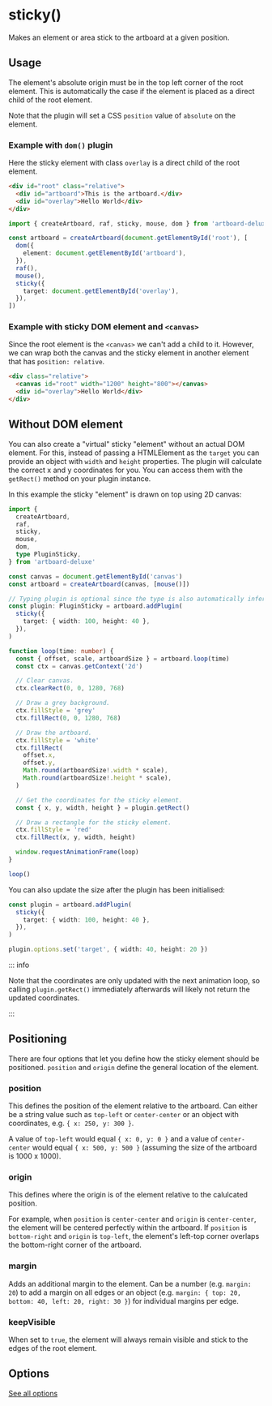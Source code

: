 # sticky()

Makes an element or area stick to the artboard at a given position.

## Usage

The element's absolute origin must be in the top left corner of the root
element. This is automatically the case if the element is placed as a direct
child of the root element.

Note that the plugin will set a CSS `position` value of `absolute` on the
element.

### Example with `dom()` plugin

<CodePen id="RNbLLQg" />

Here the sticky element with class `overlay` is a direct child of the root
element.

```html
<div id="root" class="relative">
  <div id="artboard">This is the artboard.</div>
  <div id="overlay">Hello World</div>
</div>
```

```typescript
import { createArtboard, raf, sticky, mouse, dom } from 'artboard-deluxe'

const artboard = createArtboard(document.getElementById('root'), [
  dom({
    element: document.getElementById('artboard'),
  }),
  raf(),
  mouse(),
  sticky({
    target: document.getElementById('overlay'),
  }),
])
```

### Example with sticky DOM element and `<canvas>`

<CodePen id="GgKMMvv" />

Since the root element is the `<canvas>` we can't add a child to it. However, we
can wrap both the canvas and the sticky element in another element that has
`position: relative`.

```html
<div class="relative">
  <canvas id="root" width="1200" height="800"></canvas>
  <div id="overlay">Hello World</div>
</div>
```

## Without DOM element

You can also create a "virtual" sticky "element" without an actual DOM element.
For this, instead of passing a HTMLElement as the `target` you can provide an
object with `width` and `height` properties. The plugin will calculate the
correct x and y coordinates for you. You can access them with the `getRect()`
method on your plugin instance.

In this example the sticky "element" is drawn on top using 2D canvas:

```typescript
import {
  createArtboard,
  raf,
  sticky,
  mouse,
  dom,
  type PluginSticky,
} from 'artboard-deluxe'

const canvas = document.getElementById('canvas')
const artboard = createArtboard(canvas, [mouse()])

// Typing plugin is optional since the type is also automatically inferred.
const plugin: PluginSticky = artboard.addPlugin(
  sticky({
    target: { width: 100, height: 40 },
  }),
)

function loop(time: number) {
  const { offset, scale, artboardSize } = artboard.loop(time)
  const ctx = canvas.getContext('2d')

  // Clear canvas.
  ctx.clearRect(0, 0, 1280, 768)

  // Draw a grey background.
  ctx.fillStyle = 'grey'
  ctx.fillRect(0, 0, 1280, 768)

  // Draw the artboard.
  ctx.fillStyle = 'white'
  ctx.fillRect(
    offset.x,
    offset.y,
    Math.round(artboardSize!.width * scale),
    Math.round(artboardSize!.height * scale),
  )

  // Get the coordinates for the sticky element.
  const { x, y, width, height } = plugin.getRect()

  // Draw a rectangle for the sticky element.
  ctx.fillStyle = 'red'
  ctx.fillRect(x, y, width, height)

  window.requestAnimationFrame(loop)
}

loop()
```

You can also update the size after the plugin has been initialised:

```typescript
const plugin = artboard.addPlugin(
  sticky({
    target: { width: 100, height: 40 },
  }),
)

plugin.options.set('target', { width: 40, height: 20 })
```

::: info

Note that the coordinates are only updated with the next animation loop, so
calling `plugin.getRect()` immediately afterwards will likely not return the
updated coordinates.

:::

## Positioning

There are four options that let you define how the sticky element should be
positioned. `position` and `origin` define the general location of the element.

<Origins />

### position

This defines the position of the element relative to the artboard. Can either be
a string value such as `top-left` or `center-center` or an object with
coordinates, e.g. `{ x: 250, y: 300 }`.

A value of `top-left` would equal `{ x: 0, y: 0 }` and a value of
`center-center` would equal `{ x: 500, y: 500 }` (assuming the size of the
artboard is 1000 x 1000).

### origin

This defines where the origin is of the element relative to the calulcated
position.

For example, when `position` is `center-center` and `origin` is `center-center`,
the element will be centered perfectly within the artboard. If `position` is
`bottom-right` and `origin` is `top-left`, the element's left-top corner
overlaps the bottom-right corner of the artboard.

### margin

Adds an additional margin to the element. Can be a number (e.g. `margin: 20`) to
add a margin on all edges or an object (e.g.
`margin: { top: 20, bottom: 40, left: 20, right: 30 }`) for individual margins
per edge.

### keepVisible

When set to `true`, the element will always remain visible and stick to the
edges of the root element.

## Options

[See all options](/api/functions/sticky.html#parameters)
